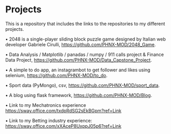 # Projects
This is a repository that includes the links to the repositories to my different projects.

•    2048 is a single-player sliding block puzzle game designed by Italian web developer Gabriele Cirulli,            https://github.com/PHNX-MOD/2048_Game.

•    Data Analysis / Matplotlib / panadas / numpy / 911 calls project & Finance Data Project, https://github.com/PHNX-MOD/Data_Capstone_Project.

•   A simple to do app, an instagrambot to get follower and likes using selenium, https://github.com/PHNX-MOD/to_do.

•    Sport data (PyMongo), csv, https://github.com/PHNX-MOD/sport_data.

•    A blog using flask framework, https://github.com/PHNX-MOD/Blog.

•    Link to my Mechatronics experience  https://sway.office.com/txdpRdSG2sEkBGpm?ref=Link  

•    Link to my Betting industry experience: https://sway.office.com/xXAceP8UxppJ05p6?ref=Link
